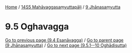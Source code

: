 
[Home](/) / [14S5 Mahāvaggasaṃyuttapāḷi](../../14S5.md) / [9 Jhānasaṃyutta](../9.md)

# 9.5 Oghavagga


[Go to previous page (9.4 Esanāvagga)](9.4.md) / [Go to parent page (9 Jhānasaṃyutta)](../9.md) / [Go to next page (9.5.1--10 Oghādisutta)](9.5/9.5.1--10.md)


